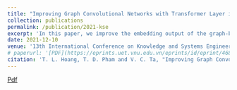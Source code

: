 ```yaml
---
title: "Improving Graph Convolutional Networks with Transformer Layer in social-based items recommendation"
collection: publications
permalink: /publication/2021-kse
excerpt: 'In this paper, we improve the embedding output of the graph-based convolution layer by adding a number of transformer layers. The transformer layers with attention architecture help discover frequent patterns in the embedding space which increase the predictive power of the model in the downstream tasks.'
date: 2021-12-10
venue: '13th International Conference on Knowledge and Systems Engineering (KSE)'
# paperurl: '[PDF](https://eprints.uet.vnu.edu.vn/eprints/id/eprint/4688/2/Improving_Graph_Convolutional_Networks_with_Transformer_Layer_in_social-based_items_recommendation_IEEE_Express.pdf)'
citation: 'T. L. Hoang, T. D. Pham and V. C. Ta, "Improving Graph Convolutional Networks with Transformer Layer in social-based items recommendation", KSE 2021.'
---
```


[Pdf](https://arxiv.org/pdf/2401.06436.pdf)